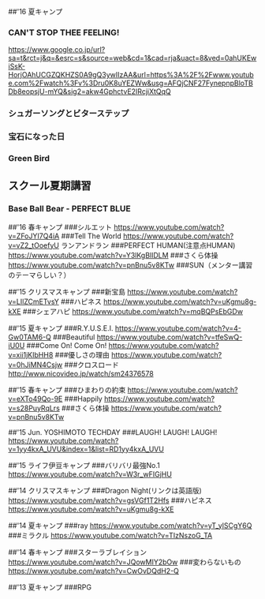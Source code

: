 ##'16 夏キャンプ
### CAN'T STOP THEE FEELING!
https://www.google.co.jp/url?sa=t&rct=j&q=&esrc=s&source=web&cd=1&cad=rja&uact=8&ved=0ahUKEwiSsK-HorjOAhUCGZQKHZS0A9gQ3ywIIzAA&url=https%3A%2F%2Fwww.youtube.com%2Fwatch%3Fv%3Dru0K8uYEZWw&usg=AFQjCNF27FynepnpBloTBDb8eopsjU-mYQ&sig2=akw4GphctvE2IRcjiXtQqQ
### シュガーソングとビターステップ

### 宝石になった日

### Green Bird

## スクール夏期講習
### Base Ball Bear - PERFECT BLUE

##'16 春キャンプ
###シルエット
https://www.youtube.com/watch?v=ZFoJYI7Q4iA
###Tell The World
https://www.youtube.com/watch?v=vZ2_tOoefyU
ランアンドラン
###PERFECT HUMAN(注意点HUMAN)
https://www.youtube.com/watch?v=Y3lKgBlIDLM
###さくら体操
https://www.youtube.com/watch?v=pnBnu5v8KTw
###SUN（メンター講習のテーマらしい？）


##'15 クリスマスキャンプ
###新宝島
https://www.youtube.com/watch?v=LIlZCmETvsY
###ハピネス
https://www.youtube.com/watch?v=uKgmu8g-kXE
###シェアハピ
https://www.youtube.com/watch?v=mqBQPsEbGDw

##'15 夏キャンプ
###R.Y.U.S.E.I.
https://www.youtube.com/watch?v=4-Gw0TAM6-Q
###Beautiful
https://www.youtube.com/watch?v=tfeSwQ-iU0U
###Come On! Come On!
https://www.youtube.com/watch?v=xii1jKIbHH8
###優しさの理由
https://www.youtube.com/watch?v=0hJiMN4Csjw
###クロスロード
http://www.nicovideo.jp/watch/sm24376578

##'15 春キャンプ
###ひまわりの約束
https://www.youtube.com/watch?v=eXTo49Qo-9E
###Happily
https://www.youtube.com/watch?v=s28PuyRqLrs
###さくら体操
https://www.youtube.com/watch?v=pnBnu5v8KTw

##'15 Jun. YOSHIMOTO TECHDAY
###LAUGH! LAUGH! LAUGH!
https://www.youtube.com/watch?v=1yy4kxA_UVU&index=1&list=RD1yy4kxA_UVU

##'15 ライフ伊豆キャンプ
###バリバリ最強No.1
https://www.youtube.com/watch?v=W3r_wFIGjHU

##'14 クリスマスキャンプ
###Dragon Night(リンクは英語版)
https://www.youtube.com/watch?v=gsVGf1T2Hfs
###ハピネス
https://www.youtube.com/watch?v=uKgmu8g-kXE

##'14 夏キャンプ
###ray
https://www.youtube.com/watch?v=yT_ylSCgY6Q
###ミラクル
https://www.youtube.com/watch?v=TIzNszoG_TA

##'14 春キャンプ
###スターラブレイション
https://www.youtube.com/watch?v=JQowMIY2bOw
###変わらないもの
https://www.youtube.com/watch?v=CwOvDQdH2-Q

##'13 夏キャンプ
###RPG
